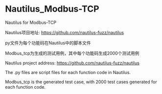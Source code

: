 # Nautilus_Modbus-TCP
Nautilus for Modbus-TCP

Nautilus项目地址: https://github.com/nautilus-fuzz/nautilus

py文件为每个功能码在Nautilus中的脚本文件

Modbus_tcp为生成的测试用例，其中每个功能码生成2000个测试用例

Nautilus project address: https://github.com/nautilus-fuzz/nautilus

The .py files are script files for each function code in Nautilus.

Modbus_tcp is the generated test case, with 2000 test cases generated for each function code.
